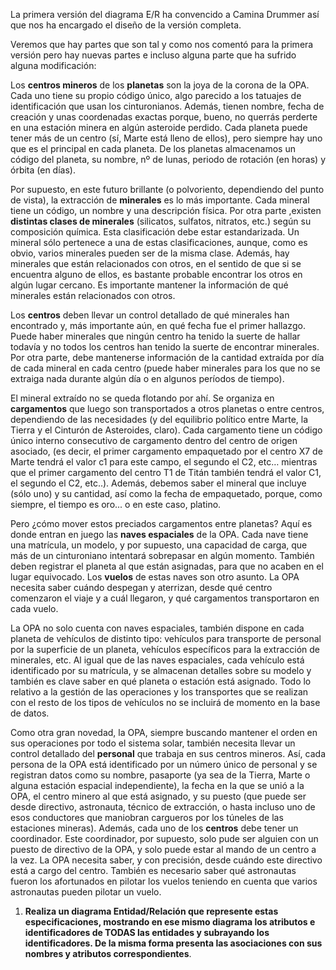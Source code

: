 La primera versión del diagrama E/R ha convencido a Camina Drummer así que nos ha encargado el diseño de la versión completa.

Veremos que hay partes que son tal y como nos comentó para la primera versión pero hay nuevas partes e incluso alguna parte que ha sufrido alguna modificación:

Los **centros mineros** de los **planetas** son la joya de la corona de la OPA. Cada uno tiene su propio código único, algo parecido a los tatuajes de identificación que usan los cinturonianos. Además, tienen nombre, fecha de creación y unas coordenadas exactas porque, bueno, no querrás perderte en una estación minera en algún asteroide perdido. Cada planeta puede tener más de un centro (sí, Marte está lleno de ellos), pero siempre hay uno que es el principal en cada planeta. De los planetas almacenamos un código del planeta, su nombre, nº de lunas, periodo de rotación (en horas) y órbita (en días).

Por supuesto, en este futuro brillante (o polvoriento, dependiendo del punto de vista), la extracción de **minerales** es lo más importante. Cada mineral tiene un código, un nombre y una descripción física. Por otra parte ,existen **distintas clases de minerales** (silicatos, sulfatos, nitratos, etc.) según su composición química. Esta clasificación debe estar estandarizada. Un mineral sólo pertenece a una de estas clasificaciones, aunque, como es obvio, varios minerales pueden ser de la misma clase. Además, hay minerales que están relacionados con otros, en el sentido de que si se encuentra alguno de ellos, es bastante probable encontrar los otros en algún lugar cercano. Es importante mantener la información de qué minerales están relacionados con otros.

Los **centros** deben llevar un control detallado de qué minerales han encontrado y, más importante aún, en qué fecha fue el primer hallazgo. Puede haber minerales que ningún centro ha tenido la suerte de hallar todavía y no todos los centros han tenido la suerte de encontrar minerales. Por otra parte, debe mantenerse información de la cantidad extraída por día de cada mineral en cada centro (puede haber minerales para los que no se extraiga nada durante algún día o en algunos períodos de tiempo).

El mineral extraído no se queda flotando por ahí. Se organiza en **cargamentos** que luego son transportados a otros planetas o entre centros, dependiendo de las necesidades (y del equilibrio político entre Marte, la Tierra y el Cinturón de Asteroides, claro). Cada cargamento tiene un código único interno consecutivo de cargamento dentro del centro de origen asociado, (es decir, el primer cargamento empaquetado por el centro X7 de Marte tendrá el valor c1 para este campo, el segundo el C2, etc… mientras que el primer cargamento del centro T1 de Titán también tendrá el valor C1, el segundo el C2, etc..). Además, debemos saber el mineral que incluye (sólo uno) y su cantidad, así como la fecha de empaquetado, porque, como siempre, el tiempo es oro... o en este caso, platino.

Pero ¿cómo mover estos preciados cargamentos entre planetas? Aquí es donde entran en juego las **naves espaciales** de la OPA. Cada nave tiene una matrícula, un modelo, y por supuesto, una capacidad de carga, que más de un cinturoniano intentará sobrepasar en algún momento. También deben registrar el planeta al que están asignadas, para que no acaben en el lugar equivocado. Los **vuelos** de estas naves son otro asunto. La OPA necesita saber cuándo despegan y aterrizan, desde qué centro comenzaron el viaje y a cuál llegaron, y qué cargamentos transportaron en cada vuelo.

La OPA no solo cuenta con naves espaciales, también dispone en cada planeta de vehículos de distinto tipo: vehículos para transporte de personal por la superficie de un planeta, vehículos específicos para la extracción de minerales, etc. Al igual que de las naves espaciales, cada vehículo está identificado por su matrícula, y se almacenan detalles sobre su modelo y también es clave saber en qué planeta o estación está asignado. Todo lo relativo a la gestión de las operaciones y los transportes que se realizan con el resto de los tipos de vehículos no se incluirá de momento en la base de datos.

Como otra gran novedad, la OPA, siempre buscando mantener el orden en sus operaciones por todo el sistema solar, también necesita llevar un control detallado del **personal** que trabaja en sus centros mineros. Así, cada persona de la OPA está identificado por un número único de personal y se registran datos como su nombre, pasaporte (ya sea de la Tierra, Marte o alguna estación espacial independiente), la fecha en la que se unió a la OPA, el centro minero al que está asignado, y su puesto (que puede ser desde directivo, astronauta, técnico de extracción, o hasta incluso uno de esos conductores que maniobran cargueros por los túneles de las estaciones mineras). Además, cada uno de los **centros** debe tener un coordinador. Este coordinador, por supuesto, solo pude ser alguien con un puesto de directivo de la OPA, y solo puede estar al mando de un centro a la vez. La OPA necesita saber, y con precisión, desde cuándo este directivo está a cargo del centro. También es necesario saber qué astronautas fueron los afortunados en pilotar los vuelos teniendo en cuenta que varios astronautas pueden pilotar un vuelo.

1. **Realiza un diagrama Entidad/Relación que represente estas especificaciones, mostrando en ese mismo diagrama los atributos e identificadores de TODAS las entidades y subrayando los identificadores. De la misma forma presenta las asociaciones con sus nombres y atributos correspondientes**.